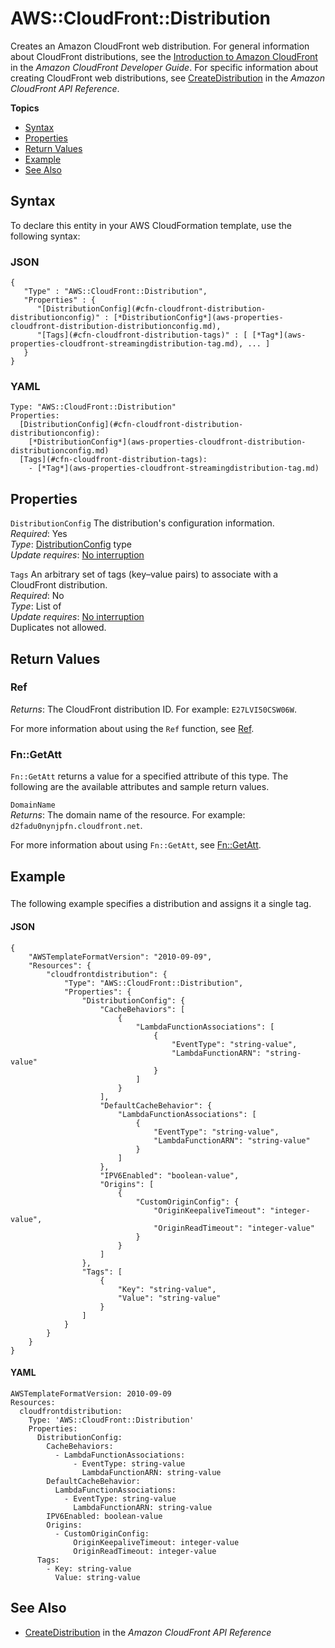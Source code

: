 # AWS::CloudFront::Distribution<a name="aws-resource-cloudfront-distribution"></a>

Creates an Amazon CloudFront web distribution\. For general information about CloudFront distributions, see the [Introduction to Amazon CloudFront](http://docs.aws.amazon.com/AmazonCloudFront/latest/DeveloperGuide/Introduction.html) in the *Amazon CloudFront Developer Guide*\. For specific information about creating CloudFront web distributions, see [CreateDistribution](http://docs.aws.amazon.com/cloudfront/latest/APIReference/API_CreateDistribution.html) in the *Amazon CloudFront API Reference*\.

**Topics**
+ [Syntax](#aws-resource-cloudfront-distribution-syntax)
+ [Properties](#aws-resource-cloudfront-distribution-prop)
+ [Return Values](#aws-resource-cloudfront-distribution-ref)
+ [Example](#aws-resource-cloudfront-distribution-examples)
+ [See Also](#aws-resource-cloudfront-distribution-seealso)

## Syntax<a name="aws-resource-cloudfront-distribution-syntax"></a>

To declare this entity in your AWS CloudFormation template, use the following syntax:

### JSON<a name="aws-resource-cloudfront-distribution-syntax.json"></a>

```
{
   "Type" : "AWS::CloudFront::Distribution",
   "Properties" : {
      "[DistributionConfig](#cfn-cloudfront-distribution-distributionconfig)" : [*DistributionConfig*](aws-properties-cloudfront-distribution-distributionconfig.md),
      "[Tags](#cfn-cloudfront-distribution-tags)" : [ [*Tag*](aws-properties-cloudfront-streamingdistribution-tag.md), ... ]
   }
}
```

### YAML<a name="aws-resource-cloudfront-distribution-syntax.yaml"></a>

```
Type: "AWS::CloudFront::Distribution"
Properties:
  [DistributionConfig](#cfn-cloudfront-distribution-distributionconfig): 
    [*DistributionConfig*](aws-properties-cloudfront-distribution-distributionconfig.md)
  [Tags](#cfn-cloudfront-distribution-tags): 
    - [*Tag*](aws-properties-cloudfront-streamingdistribution-tag.md)
```

## Properties<a name="aws-resource-cloudfront-distribution-prop"></a>

`DistributionConfig`  <a name="cfn-cloudfront-distribution-distributionconfig"></a>
The distribution's configuration information\.  
*Required*: Yes  
*Type*: [DistributionConfig](aws-properties-cloudfront-distribution-distributionconfig.md) type  
*Update requires*: [No interruption](using-cfn-updating-stacks-update-behaviors.md#update-no-interrupt)

`Tags`  <a name="cfn-cloudfront-distribution-tags"></a>
An arbitrary set of tags \(key–value pairs\) to associate with a CloudFront distribution\.  
 *Required*: No  
 *Type*: List of [](aws-properties-cloudfront-streamingdistribution-tag.md)  
 *Update requires*: [No interruption](using-cfn-updating-stacks-update-behaviors.md#update-no-interrupt)   
Duplicates not allowed\.

## Return Values<a name="aws-resource-cloudfront-distribution-ref"></a>

### Ref<a name="w3ab2c21c10d215c11b2"></a>

*Returns*: The CloudFront distribution ID\. For example: `E27LVI50CSW06W`\.

For more information about using the `Ref` function, see [Ref](intrinsic-function-reference-ref.md)\.

### Fn::GetAtt<a name="w3ab2c21c10d215c11b4"></a>

`Fn::GetAtt` returns a value for a specified attribute of this type\. The following are the available attributes and sample return values\.

`DomainName`  
*Returns*: The domain name of the resource\. For example: `d2fadu0nynjpfn.cloudfront.net`\.

For more information about using `Fn::GetAtt`, see [Fn::GetAtt](intrinsic-function-reference-getatt.md)\.

## Example<a name="aws-resource-cloudfront-distribution-examples"></a>

### <a name="aws-resource-cloudfront-distribution-example1"></a>

The following example specifies a distribution and assigns it a single tag\.

#### JSON<a name="aws-resource-cloudfront-distribution-example1.json"></a>

```
{
    "AWSTemplateFormatVersion": "2010-09-09",
    "Resources": {
        "cloudfrontdistribution": {
            "Type": "AWS::CloudFront::Distribution",
            "Properties": {
                "DistributionConfig": {
                    "CacheBehaviors": [
                        {
                            "LambdaFunctionAssociations": [
                                {
                                    "EventType": "string-value",
                                    "LambdaFunctionARN": "string-value"
                                }
                            ]
                        }
                    ],
                    "DefaultCacheBehavior": {
                        "LambdaFunctionAssociations": [
                            {
                                "EventType": "string-value",
                                "LambdaFunctionARN": "string-value"
                            }
                        ]
                    },
                    "IPV6Enabled": "boolean-value",
                    "Origins": [
                        {
                            "CustomOriginConfig": {
                                "OriginKeepaliveTimeout": "integer-value",
                                "OriginReadTimeout": "integer-value"
                            }
                        }
                    ]
                },
                "Tags": [
                    {
                        "Key": "string-value",
                        "Value": "string-value"
                    }
                ]
            }
        }
    }
}
```

#### YAML<a name="aws-resource-cloudfront-distribution-example1.yaml"></a>

```
AWSTemplateFormatVersion: 2010-09-09
Resources:
  cloudfrontdistribution:
    Type: 'AWS::CloudFront::Distribution'
    Properties:
      DistributionConfig:
        CacheBehaviors:
          - LambdaFunctionAssociations:
              - EventType: string-value
                LambdaFunctionARN: string-value
        DefaultCacheBehavior:
          LambdaFunctionAssociations:
            - EventType: string-value
              LambdaFunctionARN: string-value
        IPV6Enabled: boolean-value
        Origins:
          - CustomOriginConfig:
              OriginKeepaliveTimeout: integer-value
              OriginReadTimeout: integer-value
      Tags:
        - Key: string-value
          Value: string-value
```

## See Also<a name="aws-resource-cloudfront-distribution-seealso"></a>
+ [CreateDistribution](http://docs.aws.amazon.com/cloudfront/latest/APIReference/API_CreateDistribution.html) in the *Amazon CloudFront API Reference*